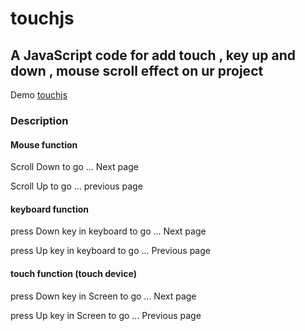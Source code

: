 # touchjs

<h2>A JavaScript code for add touch ,  key up and down , mouse scroll effect on ur project</h2
 <h2>Demo <a href="https://abdullahmafuz.github.io/touchjs/">touchjs</a></h2>
 <h3>Description</h3>
                        <h4>Mouse function</h4>
                        <p>Scroll Down to go ... Next page </p>
                        <p>Scroll Up to go ... previous page </p>
                        <h4>keyboard function</h4>
                        <p>press Down key in keyboard to go ... Next page</p>
                        <p>press Up key in keyboard to go ... Previous page</p>
                        <h4>touch function (touch device)</h4>
                        <p>press Down key in Screen to go ... Next page</p>
                        <p>press Up key in Screen to go ... Previous page</p>
